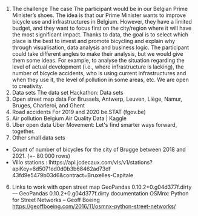 1. The challenge
The case
The participant would be in our Belgian Prime Minister’s shoes. The idea is that our Prime
Minister wants to improve bicycle use and infrastructures in Belgium. However, they
have a limited budget, and they want to focus first on the city/region where it will have
the most significant impact.
Thanks to data, the goal is to select which place is the best to invest and promote
bicycling and explain why through visualisation, data analysis and business logic. The
participant could take different angles to make their analysis, but we would give them
some ideas. For example, to analyse the situation regarding the level of actual
development (i.e., where infrastructure is lacking), the number of bicycle accidents, who
is using current infrastructures and when they use it, the level of pollution in some areas,
etc. We are open to creativity.
2. Data sets
The data set
Hackathon: Data sets
1. Open street map data
For Brussels, Antwerp, Leuven, Liège, Namur, Bruges, Charleroi, and Ghent
2. Road accidents
For 2019 and 2020
be.STAT (fgov.be)
3. Air pollution
Belgium Air Quality Data | Kaggle
4. Uber open data
Uber Movement: Let's find smarter ways forward, together.
5. Other small data sets
- Count of number of bicycles for the city of Brugge between 2018 and 2021. (+-
80.000 rows)
- Villo stations :
lhttps://api.jcdecaux.com/vls/v1/stations?apiKey=6d5071ed0d0b3b68462ad73df
43fd9e5479b03d6&contract=Bruxelles-Capitale
6. Links to work with open street map
GeoPandas 0.10.2+0.g04d377f.dirty — GeoPandas 0.10.2+0.g04d377f.dirty documentation
OSMnx: Python for Street Networks – Geoff Boeing
https://geoffboeing.com/2016/11/osmnx-python-street-networks/
